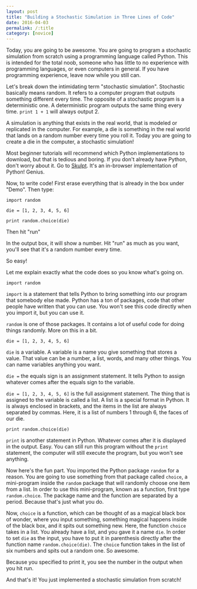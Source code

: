 ```yaml
---
layout: post
title: "Building a Stochastic Simulation in Three Lines of Code"
date: 2016-04-03
permalink: /:title
category: [novice]
---
```


Today, you are going to be awesome. You are going to program a stochastic simulation from scratch using a programming language called Python. This is intended for the total noob, someone who has little to no experience with programming languages, or even computers in general. If you have programming experience, leave now while you still can. 

Let's break down the intimidating term "stochastic simulation". Stochastic basically means random. It refers to a computer program that outputs something different every time. The opposite of a stochastic program is a deterministic one. A deterministic program outputs the same thing every time. `print 1 + 1` will always output 2. 

A simulation is anything that exists in the real world, that is modeled or replicated in the computer. For example, a die is something in the real world that lands on a random number every time you roll it. Today you are going to create a die in the computer, a stochastic simulation!

Most beginner tutorials will recommend which Python implementations to download, but that is tedious and boring. If you don't already have Python, don't worry about it. Go to [Skulpt](http://www.skulpt.org). It's an in-browser implementation of Python! Genius. 

Now, to write code! First erase everything that is already in the box under "Demo". Then type:

	import random

	die = [1, 2, 3, 4, 5, 6]

	print random.choice(die)

Then hit "run"

In the output box, it will show a number. Hit "run" as much as you want, you'll see that it's a random number every time. 

So easy! 

Let me explain exactly what the code does so you know what's going on. 

	import random

`import` is a statement that tells Python to bring something into our program that somebody else made. Python has a ton of packages, code that other people have written that you can use. You won't see this code directly when you import it, but you can use it. 

`random` is one of those packages. It contains a lot of useful code for doing things randomly. More on this in a bit.

	die = [1, 2, 3, 4, 5, 6]

`die` is a variable. A variable is a name you give something that stores a value. That value can be a number, a list, words, and many other things. You can name variables anything you want. 

`die =` the equals sign is an assignment statement. It tells Python to assign whatever comes after the equals sign to the variable. 

`die = [1, 2, 3, 4, 5, 6]` is the full assignment statement. The thing that is assigned to the variable is called a list. A list is a special format in Python. It is always enclosed in brackets, and the items in the list are always separated by commas. Here, it is a list of numbers 1 through 6, the faces of our die. 

	print random.choice(die)

`print` is another statement in Python. Whatever comes after it is displayed in the output. Easy. You can still run this program without the `print` statement, the computer will still execute the program, but you won't see anything. 

Now here's the fun part. You imported the Python package `random` for a reason. You are going to use something from that package called `choice`, a mini-program inside the `random` package that will randomly choose one item from a list. In order to use this mini-program, known as a function, first type `random.choice`. The package name and the function are separated by a period. Because that's just what you do. 

Now, `choice` is a function, which can be thought of as a magical black box of wonder, where you input something, something magical happens inside of the black box, and it spits out something new. Here, the function `choice` takes in a list. You already have a list, and you gave it a name `die`. In order to set `die` as the input, you have to put it in parenthesis directly after the function name `random.choice(die)`. The `choice` function takes in the list of six numbers and spits out a random one. So awesome. 	

Because you specified to print it, you see the number in the output when you hit run. 

And that's it! You just implemented a stochastic simulation from scratch! 